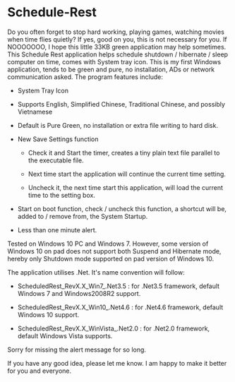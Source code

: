 # Schedule-Rest
Do you often forget to stop hard working, playing games, watching movies when time flies quietly? If yes, good on you, this is not necessary for you. If NOOOOOOO, I hope this little 33KB green application may help sometimes. This Schedule Rest application helps schedule shutdown / hibernate / sleep computer on time, comes with System tray icon. This is my first Windows application, tends to be green and pure, no installation, ADs or network communication asked. The program features include:

  - System Tray Icon

  - Supports English, Simplified Chinese, Traditional Chinese, and possibly Vietnamese

  - Default is Pure Green, no installation or extra file writing to hard disk. 

  - New Save Settings function

    - Check it and Start the timer, creates a tiny plain text file parallel to the executable file. 

    - Next time start the application will continue the current time setting.
 
    - Uncheck it, the next time start this application, will load the current time to the setting box.
	
  - Start on boot function, check / uncheck this function, a shortcut will be, added to / remove from, the System Startup. 

  - Less than one minute alert.

Tested on Windows 10 PC and Windows 7. However, some version of Windows 10 on pad does not support both Suspend and Hibernate mode, hereby only Shutdown mode supported on pad version of Windows 10.

The application utilises .Net. It's name convention will follow:

  - ScheduledRest_RevX.X_Win7_.Net3.5  :  for .Net3.5 framework, default Windows 7 and Windows2008R2 support.
	
  - ScheduledRest_RevX.X_Win10_.Net4.6  :  for .Net4.6 framework, default Windows 10 support.
	
  - ScheduledRest_RevX.X_WinVista_.Net2.0  :  for .Net2.0 framework, default Windows Vista supports.
	
Sorry for missing the alert message for so long.

If you have any good idea, please let me know. I am happy to make it better for you and everyone.
